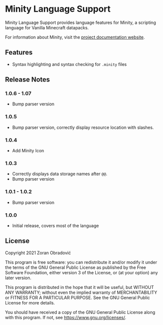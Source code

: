# Minity Language Support

Minity Language Support provides language features for Minity, a scripting language for Vanilla Minecraft datapacks.

For information about Minity, visit the [project documentation website](https://minity-script.github.io/minity).

## Features

* Syntax highlighting and syntax checking for `.minity` files


## Release Notes


### 1.0.6 - 1.07
- Bump parser version

### 1.0.5

- Bump parser version, correctly display resource location with slashes.

### 1.0.4

- Add Minity Icon
  
### 1.0.3

- Correctly displays data storage names after `@@`.
- Bump parser version

### 1.0.1 - 1.0.2

- Bump parser version

### 1.0.0

- Initial release, covers most of the language

## License

Copyright 2021 Zoran Obradović

This program is free software: you can redistribute it and/or modify
it under the terms of the GNU General Public License as published by
the Free Software Foundation, either version 3 of the License, or
(at your option) any later version.

This program is distributed in the hope that it will be useful,
but WITHOUT ANY WARRANTY; without even the implied warranty of
MERCHANTABILITY or FITNESS FOR A PARTICULAR PURPOSE.  See the
GNU General Public License for more details.

You should have received a copy of the GNU General Public License
along with this program.  If not, see <https://www.gnu.org/licenses/>.
